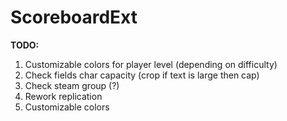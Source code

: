 # ScoreboardExt

**TODO:**
1. Customizable colors for player level (depending on difficulty)
2. Check fields char capacity (crop if text is large then cap)
3. Check steam group (?)
4. Rework replication
5. Customizable colors
